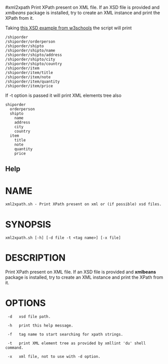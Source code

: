 #xml2xpath
Print XPath present on XML file. If an XSD file is provided and *xmlbeans* package is installed, try to create an XML instance and print the XPath from it.

Taking [this XSD example from w3schools](https://www.w3schools.com/xml/schema_example.asp) the script will print

	/shiporder
	/shiporder/orderperson
	/shiporder/shipto
	/shiporder/shipto/name
	/shiporder/shipto/address
	/shiporder/shipto/city
	/shiporder/shipto/country
	/shiporder/item
	/shiporder/item/title
	/shiporder/item/note
	/shiporder/item/quantity
	/shiporder/item/price

If -t option is passed it will print XML elements tree also

	shiporder
	  orderperson
	  shipto
	    name
	    address
	    city
	    country
	  item
	    title
	    note
	    quantity
	    price
    
## Help

NAME
====
	xml2xpath.sh - Print XPath present on xml or (if possible) xsd files.

SYNOPSIS
========
	xml2xpath.sh [-h] [-d file -t <tag name>] [-x file]

DESCRIPTION
===========
Print XPath present on XML file. If an XSD file is provided and **xmlbeans** package is installed, try to create an XML instance and print the XPath from it.

OPTIONS
========
     -d   xsd file path.

     -h   print this help message.

     -f   tag name to start searching for xpath strings.

     -t   print XML element tree as provided by xmllint 'du' shell command.

     -x   xml file, not to use with -d option.
